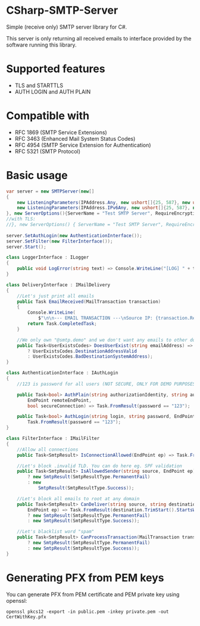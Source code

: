 # CSharp-SMTP-Server
Simple (receive only) SMTP server library for C#.

This server is only returning all received emails to interface provided by the software running this library.

# Supported features
* TLS and STARTTLS
* AUTH LOGIN and AUTH PLAIN

# Compatible with
* RFC 1869 (SMTP Service Extensions)
* RFC 3463 (Enhanced Mail System Status Codes)
* RFC 4954 (SMTP Service Extension for Authentication)
* RFC 5321 (SMTP Protocol)

# Basic usage
```cs
var server = new SMTPServer(new[]
{
	new ListeningParameters(IPAddress.Any, new ushort[]{25, 587}, new ushort[]{465}),
	new ListeningParameters(IPAddress.IPv6Any, new ushort[]{25, 587}, new ushort[]{465})
}, new ServerOptions(){ServerName = "Test SMTP Server", RequireEncryptionForAuth = false}, new DeliveryInterface(), new LoggerInterface());
//with TLS:
//}, new ServerOptions() { ServerName = "Test SMTP Server", RequireEncryptionForAuth = true}, new DeliveryInterface(), new LoggerInterface(), new X509Certificate2("PathToCertWithKey.pfx"));
		
server.SetAuthLogin(new AuthenticationInterface());
server.SetFilter(new FilterInterface());
server.Start();
```
      
```cs
class LoggerInterface : ILogger
{
	public void LogError(string text) => Console.WriteLine("[LOG] " + text);
}
```
  
```cs
class DeliveryInterface : IMailDelivery
{
	//Let's just print all emails
	public Task EmailReceived(MailTransaction transaction)
	{
		Console.WriteLine(
			$"\n\n--- EMAIL TRANSACTION ---\nSource IP: {transaction.RemoteEndPoint}\nAuthenticated: {transaction.AuthenticatedUser ?? "(not authenticated)"}\nFrom: {transaction.From}\nTo (Commands): {transaction.DeliverTo.Aggregate((current, item) => current + ", " + item)}\nTo (Headers): {transaction.To.Aggregate((current, item) => current + ", " + item)}\nCc: {transaction.Cc.Aggregate((current, item) => current + ", " + item)}\nBcc: {transaction.Bcc.Aggregate((current, item) => current + ", " + item)}\nBody: {transaction.Body}\n--- END OF TRANSACTION ---\n\n");
		return Task.CompletedTask;
	}

	//We only own "@smtp.demo" and we don't want any emails to other domains
	public Task<UserExistsCodes> DoesUserExist(string emailAddress) => Task.FromResult(emailAddress.EndsWith("@smtp.demo", StringComparison.OrdinalIgnoreCase)
		? UserExistsCodes.DestinationAddressValid
		: UserExistsCodes.BadDestinationSystemAddress);
}
```

```cs
class AuthenticationInterface : IAuthLogin
{
	//123 is password for all users (NOT SECURE, ONLY FOR DEMO PURPOSES!)

	public Task<bool> AuthPlain(string authorizationIdentity, string authenticationIdentity, string password,
		EndPoint remoteEndPoint,
		bool secureConnection) => Task.FromResult(password == "123");

	public Task<bool> AuthLogin(string login, string password, EndPoint remoteEndPoint, bool secureConnection) =>
		Task.FromResult(password == "123");
}
```

```cs
class FilterInterface : IMailFilter
{
	//Allow all connections
	public Task<SmtpResult> IsConnectionAllowed(EndPoint ep) => Task.FromResult(new SmtpResult(SmtpResultType.Success));

	//Let's block .invalid TLD. You can do here eg. SPF validation
	public Task<SmtpResult> IsAllowedSender(string source, EndPoint ep) => Task.FromResult(source.TrimEnd().EndsWith(".invalid")
		? new SmtpResult(SmtpResultType.PermanentFail)
		: new
			SmtpResult(SmtpResultType.Success));

	//Let's block all emails to root at any domain
	public Task<SmtpResult> CanDeliver(string source, string destination, bool authenticated, string username,
		EndPoint ep) => Task.FromResult(destination.TrimStart().StartsWith("root@", StringComparison.OrdinalIgnoreCase)
		? new SmtpResult(SmtpResultType.PermanentFail)
		: new SmtpResult(SmtpResultType.Success));

	//Let's blacklist word "spam"
	public Task<SmtpResult> CanProcessTransaction(MailTransaction transaction) => Task.FromResult(transaction.Body != null && transaction.Body.ToLower().Contains("spam", StringComparison.OrdinalIgnoreCase)
		? new SmtpResult(SmtpResultType.PermanentFail)
		: new SmtpResult(SmtpResultType.Success));
}
```

# Generating PFX from PEM keys
You can generate PFX from PEM certificate and PEM private key using openssl:
```
openssl pkcs12 -export -in public.pem -inkey private.pem -out CertWithKey.pfx
```
